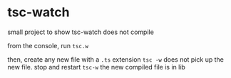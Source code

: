 # tsc-watch
small project to show tsc-watch does not compile

from the console, run `tsc.w`

then, create any new file with a `.ts` extension
`tsc -w` does not pick up the new file.
stop and restart `tsc-w`
the new compiled file is in lib
